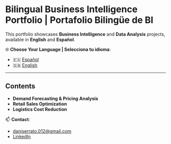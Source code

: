 # Bilingual Business Intelligence Portfolio | Portafolio Bilingüe de BI  

This portfolio showcases **Business Intelligence** and **Data Analysis** projects, available in **English** and **Español**.  

🌐 **Choose Your Language | Selecciona tu idioma**:  
- 🇪🇸 [Español](es/index.md)  
- 🇬🇧 [English](en/index.md)  

---

## Contents  
- **Demand Forecasting & Pricing Analysis**  
- **Retail Sales Optimization**  
- **Logistics Cost Reduction**  

📫 **Contact**:  
- [daniserrato.012@gmail.com](mailto:daniserrato.012@gmail.com)  
- [LinkedIn](https://www.linkedin.com/in/daniela-serrato/)  
